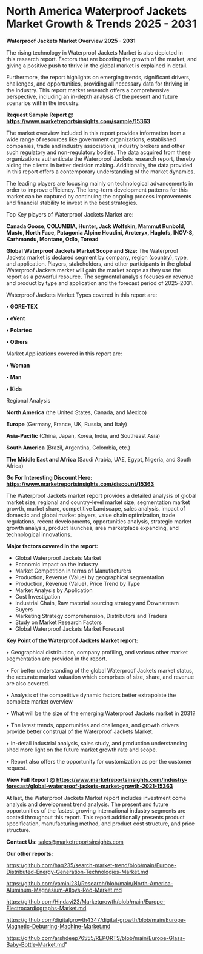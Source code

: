 # North America Waterproof Jackets Market Growth & Trends 2025 - 2031

<Strong> Waterproof Jackets Market Overview 2025 - 2031</strong>

The rising technology in Waterproof Jackets Market is also depicted in this research report. Factors that are boosting the growth of the market, and giving a positive push to thrive in the global market is explained in detail.

Furthermore, the report highlights on emerging trends, significant drivers, challenges, and opportunities, providing all necessary data for thriving in the industry. This report market research offers a comprehensive perspective, including an in-depth analysis of the present and future scenarios within the industry.

<strong>Request Sample Report @ <a href=https://www.marketreportsinsights.com/sample/15363>https://www.marketreportsinsights.com/sample/15363</a></strong>

The market overview included in this report provides information from a wide range of resources like government organizations, established companies, trade and industry associations, industry brokers and other such regulatory and non-regulatory bodies. The data acquired from these organizations authenticate the Waterproof Jackets research report, thereby aiding the clients in better decision making. Additionally, the data provided in this report offers a contemporary understanding of the market dynamics.

The leading players are focusing mainly on technological advancements in order to improve efficiency. The long-term development patterns for this market can be captured by continuing the ongoing process improvements and financial stability to invest in the best strategies.

Top Key players of Waterproof Jackets Market are:

<strong>Canada Goose, COLUMBIA, Hunter, Jack Wolfskin, Mammut Runbold, Musto, North Face, Patagonia Alpine Houdini, Arcteryx, Haglofs, INOV-8, Karhmandu, Montane, Odlo, Toread</strong>

<strong><b>Global Waterproof Jackets Market Scope and Size:</b></strong>
The Waterproof Jackets market is declared segment by company, region (country), type, and application. Players, stakeholders, and other participants in the global Waterproof Jackets market will gain the market scope as they use the report as a powerful resource. The segmental analysis focuses on revenue and product by type and application and the forecast period of 2025-2031.

Waterproof Jackets Market Types covered in this report are:

<strong>• GORE-TEX

• eVent

• Polartec

• Others</strong>

Market Applications covered in this report are:

<strong>• Woman

• Man

• Kids</strong> 

Regional Analysis

<strong>North America</strong> (the United States, Canada, and Mexico)

<strong>Europe</strong> (Germany, France, UK, Russia, and Italy)

<strong>Asia-Pacific</strong> (China, Japan, Korea, India, and Southeast Asia)

<strong>South America</strong> (Brazil, Argentina, Colombia, etc.)

<strong>The Middle East and Africa</strong> (Saudi Arabia, UAE, Egypt, Nigeria, and South Africa)

<strong>Go For Interesting Discount Here: <a href=https://www.marketreportsinsights.com/discount/15363>https://www.marketreportsinsights.com/discount/15363</a></strong>

The Waterproof Jackets market report provides a detailed analysis of global market size, regional and country-level market size, segmentation market growth, market share, competitive Landscape, sales analysis, impact of domestic and global market players, value chain optimization, trade regulations, recent developments, opportunities analysis, strategic market growth analysis, product launches, area marketplace expanding, and technological innovations.

<strong><b>Major factors covered in the report:</b></strong>
<ul>
  <li>Global Waterproof Jackets Market </li>
  <li>Economic Impact on the Industry</li>
  <li>Market Competition in terms of Manufacturers</li>
  <li>Production, Revenue (Value) by geographical segmentation</li>
  <li>Production, Revenue (Value), Price Trend by Type</li>
  <li>Market Analysis by Application</li>
  <li>Cost Investigation</li>
  <li>Industrial Chain, Raw material sourcing strategy and Downstream Buyers</li>
  <li>Marketing Strategy comprehension, Distributors and Traders</li>
  <li>Study on Market Research Factors</li>
  <li>Global Waterproof Jackets Market Forecast</li>
</ul>

<strong><b>Key Point of the Waterproof Jackets Market report:</b></strong>

• Geographical distribution, company profiling, and various other market segmentation are provided in the report.

• For better understanding of the global Waterproof Jackets market status, the accurate market valuation which comprises of size, share, and revenue are also covered.

• Analysis of the competitive dynamic factors better extrapolate the complete market overview

• What will be the size of the emerging Waterproof Jackets market in 2031?

• The latest trends, opportunities and challenges, and growth drivers provide better construal of the Waterproof Jackets Market.

• In-detail industrial analysis, sales study, and production understanding shed more light on the future market growth rate and scope.

• Report also offers the opportunity for customization as per the customer request.

<strong><b>View Full Report @ <a href=https://www.marketreportsinsights.com/industry-forecast/global-waterproof-jackets-market-growth-2021-15363>https://www.marketreportsinsights.com/industry-forecast/global-waterproof-jackets-market-growth-2021-15363</a></b></strong>


At last, the Waterproof Jackets Market report includes investment come analysis and development trend analysis. The present and future opportunities of the fastest growing international industry segments are coated throughout this report. This report additionally presents product specification, manufacturing method, and product cost structure, and price structure.

<strong>Contact Us:</strong>
sales@marketreportsinsights.com

<strong>Our other reports:</strong>

<a href=https://github.com/haq235/search-market-trend/blob/main/Europe-Distributed-Energy-Generation-Technologies-Market.md>https://github.com/haq235/search-market-trend/blob/main/Europe-Distributed-Energy-Generation-Technologies-Market.md</a>

<a href=https://github.com/yamini231/Research/blob/main/North-America-Aluminum-Magnesium-Alloys-Rod-Market.md>https://github.com/yamini231/Research/blob/main/North-America-Aluminum-Magnesium-Alloys-Rod-Market.md</a>

<a href=https://github.com/Hindavi23/Marketgrowth/blob/main/Europe-Electrocardiographs-Market.md>https://github.com/Hindavi23/Marketgrowth/blob/main/Europe-Electrocardiographs-Market.md</a>

<a href=https://github.com/digitalgrowth4347/digital-growth/blob/main/Europe-Magnetic-Deburring-Machine-Market.md>https://github.com/digitalgrowth4347/digital-growth/blob/main/Europe-Magnetic-Deburring-Machine-Market.md</a>

<a href=https://github.com/arshdeep76555/REPORTS/blob/main/Europe-Glass-Baby-Bottle-Market.md>https://github.com/arshdeep76555/REPORTS/blob/main/Europe-Glass-Baby-Bottle-Market.md</a>"
